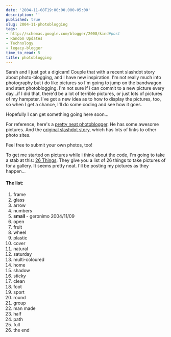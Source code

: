 ```yaml
---
date: '2004-11-08T19:00:00.000-05:00'
description: ''
published: true
slug: 2004-11-photoblogging
tags:
- http://schemas.google.com/blogger/2008/kind#post
- Random Updates
- Technology
- legacy-blogger
time_to_read: 5
title: photoblogging
---
```


Sarah and I just got a digicam! Couple that with a recent slashdot story about photo-blogging, and I have new inspiration. I'm not really much into photography but i do like pictures so I'm going to jump on the bandwagon and start photoblogging. I'm not sure if i can commit to a new picture every day...if I did that, there'd be a lot of terrible pictures, or just lots of pictures of my hampster. I've got a new idea as to how to display the pictures, too, so when I get a chance, I'll do some coding and see how it goes.

Hopefully I can get something going here soon...

For reference, here's a <a href="http://www.orbit1.com/dailyphotos.aspx">pretty neat photoblogger</a>. He has some awesome pictures. And the <a href="http://slashdot.org/articles/04/11/02/2154241.shtml?tid=149">original slashdot story</a>, which has lots of links to other photo sites.

Feel free to submit your own photos, too!

To get me started on pictures while i think about the code, I'm going to take a stab at this: <a href="http://www.sh1ft.org/26things/">26 Things</a>. They give you a list of 26 things to take pictures of for a gallery. It seems pretty neat. I'll be posting my pictures as they happen...

<h4>The list:</h4><ol><li>frame</li><li>glass</li><li>arrow</li><li>numbers</li><li><b>small</b> - geronimo 2004/11/09</li><li>open</li><li>fruit</li><li>wheel</li><li>plastic</li><li>cover</li><li>natural</li><li>saturday</li><li>multi-coloured</li><li>home</li><li>shadow</li><li>sticky</li><li>clean</li><li>foot</li><li>sport</li><li>round</li><li>group</li><li>man made</li><li>half</li><li>path</li><li>full</li><li>the end</li></ol>